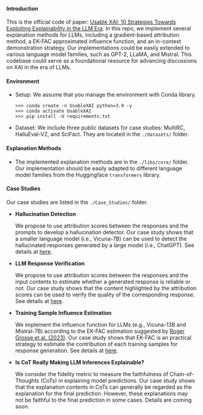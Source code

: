 #### Introduction

This is the official code of paper: [Usable XAI: 10 Strategies Towards Exploiting Explainability in the LLM Era](https://arxiv.org/abs/2403.08946). In this repo, we implement several explanation methods for LLMs, including a gradient-based attribution method, a EK-FAC approximated influence function, and an in-context demonstration strategy. Our implementations could be easily extended to various language model families, such as GPT-2, LLaMA, and Mistral. This codebase could serve as a foundational resource for advancing discussions on XAI in the era of LLMs.

#### Environment

* Setup: We assume that you manage the environment with Conda library.

  ```
  >>> conda create -n UsableXAI python=3.9 -y
  >>> conda activate UsableXAI
  >>> pip install -U requirements.txt
  ```

* Dataset: We include three public datasets for case studies: MultiRC, HalluEval-V2, and SciFact. They are located in the ``./datasets/`` folder. 

#### Explanation Methods

* The implemented explanation methods are in the ``./libs/core/`` folder. Our implementation should be easily adapted to different language model families from the Huggingface ``transformers`` library. 

#### Case Studies

Our case studies are listed in the ``./Case_Studies/`` folder. 

* __Hallucination Detection__ 

  We propose to use attribution scores between the responses and the prompts to develop a hallucination detector. Our case study shows that a smaller language model (i.e., Vicuna-7B) can be used to detect the hallucinated responses generated by a large model (i.e., ChatGPT). See details at [here](xxx).

* __LLM Response Verification__

  We propose to use attribution scores between the responses and the input contents to estimate whether a generated response is reliable or not. Our case study shows that the content highlighted by the attribution scores can be used to verify the quality of the corresponding response. See details at [here](xxx).

* __Training Sample Influence Estimation__ 

  We implement the influence function for LLMs (e.g., Vicuna-13B and Mistral-7B) according to the EK-FAC estimation suggested by [Roger Grosse et al. (2023)](https://arxiv.org/pdf/2308.03296.pdf). Our case study shows that EK-FAC is an practical strategy to estimate the contribution of each training samples for response generation.  See details at [here](xxx).

* __Is CoT Really Making LLM Inferences Explainable?__

  We consider the fidelity metric to measure the faithfulness of Chain-of-Thoughts (CoTs) in explaining model predictions. Our case study shows that the explanation contents in CoTs can generally be regarded as the explanation for the final prediction. However, these explanations may not be faithful to the final prediction in some cases. Details are coming soon.

